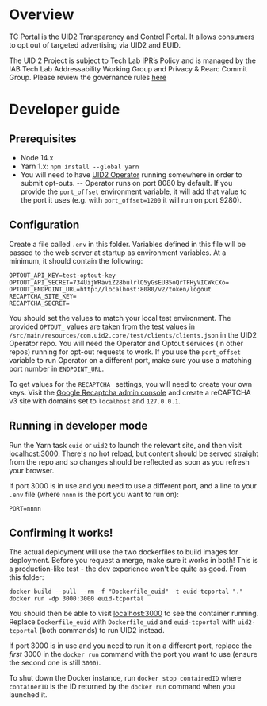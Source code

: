 # Overview

TC Portal is the UID2 Transparency and Control Portal. It allows consumers to opt out of targeted advertising via UID2 and EUID.

The UID 2 Project is subject to Tech Lab IPR’s Policy and is managed by the IAB Tech Lab Addressability Working Group and Privacy & Rearc Commit Group. Please review the governance rules [here](https://github.com/IABTechLab/uid2-core/blob/master/Software%20Development%20and%20Release%20Procedures.md)

# Developer guide

## Prerequisites

- Node 14.x
- Yarn 1.x: `npm install --global yarn`
- You will need to have [UID2 Operator](https://github.com/IABTechLab/uid2-operator) running somewhere in order to submit opt-outs.
-- Operator runs on port 8080 by default. If you provide the `port_offset` environment variable, it will add that value to the port it uses (e.g. with `port_offset=1200` it will run on port 9280).

## Configuration

Create a file called `.env` in this folder. Variables defined in this file will be passed to the web server at startup as environment variables. At a minimum, it should contain the following:

```
OPTOUT_API_KEY=test-optout-key
OPTOUT_API_SECRET=734UijWRaviZ28bulrlO5yGsEUB5oQrTFHyVICWkCXo=
OPTOUT_ENDPOINT_URL=http://localhost:8080/v2/token/logout
RECAPTCHA_SITE_KEY=
RECAPTCHA_SECRET=
```

You should set the values to match your local test environment. The provided `OPTOUT_` values are taken from the test values in `/src/main/resources/com.uid2.core/test/clients/clients.json` in the UID2 Operator repo. You will need the Operator and Optout services (in other repos) running for opt-out requests to work. If you use the `port_offset` variable to run Operator on a different port, make sure you use a matching port number in `ENDPOINT_URL`.

To get values for the `RECAPTCHA_` settings, you will need to create your own keys. Visit the [Google Recaptcha admin console](https://www.google.com/recaptcha/admin/) and create a reCAPTCHA v3 site with domains set to `localhost` and `127.0.0.1`.

## Running in developer mode

Run the Yarn task `euid` or `uid2` to launch the relevant site, and then visit [localhost:3000](http://localhost:3000/). There's no hot reload, but content should be served straight from the repo and so changes should be reflected as soon as you refresh your browser.

If port 3000 is in use and you need to use a different port, and a line to your `.env` file (where `nnnn` is the port you want to run on):
```
PORT=nnnn
```

## Confirming it works!

The actual deployment will use the two dockerfiles to build images for deployment. Before you request a merge, make sure it works in both! This is a production-like test - the dev experience won't be quite as good. From this folder:

```
docker build --pull --rm -f "Dockerfile_euid" -t euid-tcportal "."
docker run -dp 3000:3000 euid-tcportal
```

You should then be able to visit [localhost:3000](http://localhost:3000/) to see the container running. Replace `Dockerfile_euid` with `Dockerfile_uid` and `euid-tcportal` with `uid2-tcportal` (both commands) to run UID2 instead.

If port 3000 is in use and you need to run it on a different port, replace the *first* 3000 in the `docker run` command with the port you want to use (ensure the second one is still `3000`).

To shut down the Docker instance, run `docker stop containedID` where `containerID` is the ID returned by the `docker run` command when you launched it.
